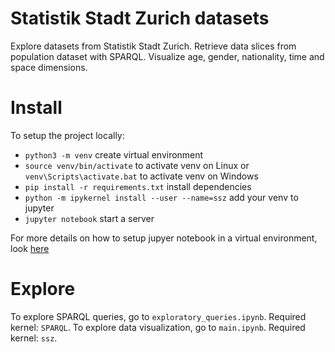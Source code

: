 # Statistik Stadt Zurich datasets
Explore datasets from Statistik Stadt Zurich.
Retrieve data slices from population dataset with SPARQL.
Visualize age, gender, nationality, time and space dimensions.

# Install
To setup the project locally:
* ```python3 -m venv``` create virtual environment
* ```source venv/bin/activate``` to activate venv on Linux or  ```venv\Scripts\activate.bat``` to activate venv on Windows
* ```pip install -r requirements.txt``` install dependencies
* ```python -m ipykernel install --user --name=ssz``` add your venv to jupyter
* ```jupyter notebook``` start a server

For more details on how to setup jupyer notebook in a virtual environment, look [here](https://janakiev.com/blog/jupyter-virtual-envs/)

# Explore
To explore SPARQL queries, go to ```exploratory_queries.ipynb```. Required kernel: ```SPARQL```.
To explore data visualization, go to ```main.ipynb```. Required kernel: ```ssz```.


